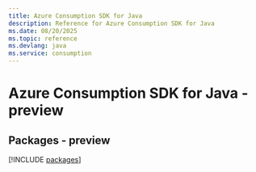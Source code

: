 ```yaml
---
title: Azure Consumption SDK for Java
description: Reference for Azure Consumption SDK for Java
ms.date: 08/20/2025
ms.topic: reference
ms.devlang: java
ms.service: consumption
---
```

# Azure Consumption SDK for Java - preview
## Packages - preview
[!INCLUDE [packages](consumption-index.md)]